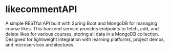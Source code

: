 # likecommentAPI
 A simple RESTful API built with Spring Boot and MongoDB for managing course likes. This backend service provides endpoints to fetch, add, and delete likes for various courses, storing all data in a MongoDB collection. Designed for lightweight integration with learning platforms, project demos, and microservices architectures.
